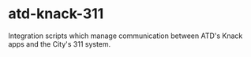 # atd-knack-311

Integration scripts which manage communication between ATD's Knack apps and the City's 311 system.
